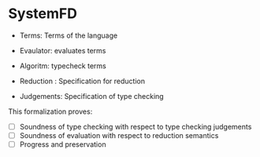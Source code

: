 # SystemFD

- Terms: Terms of the language
- Evaulator: evaluates terms
- Algoritm: typecheck terms

- Reduction : Specification for reduction
- Judgements: Specification of type checking


This formalization proves:
- [ ] Soundness of type checking with respect to type checking judgements
- [ ] Soundness of evaluation with respect to reduction semantics
- [ ] Progress and preservation

